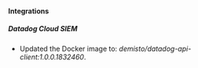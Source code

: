 
#### Integrations

##### Datadog Cloud SIEM

- Updated the Docker image to: *demisto/datadog-api-client:1.0.0.1832460*.

